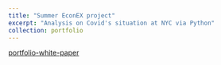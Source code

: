 ```yaml
---
title: "Summer EconEX project"
excerpt: "Analysis on Covid's situation at NYC via Python"
collection: portfolio
---
```



[portfolio-white-paper](https://github.com/Yumian-Cui/Yumian-Cui.github.io/blob/master/files/EconEx-white-paper.pdf)
